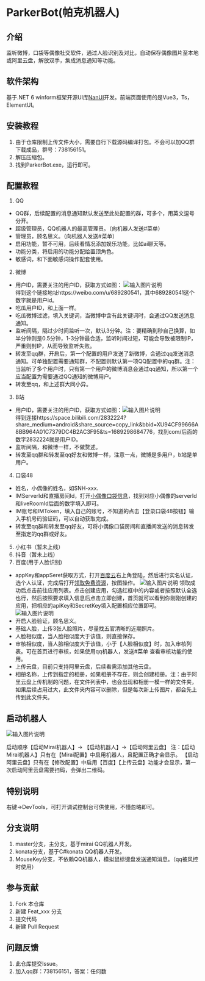 # ParkerBot(帕克机器人)

## 介绍
监听微博，口袋等偶像社交软件，通过人脸识别及对比，自动保存偶像图片至本地或阿里云盘，解放双手，集成消息通知等功能。

## 软件架构
基于.NET 6 winform框架开源UI库[NanUI](https://gitee.com/dotnetchina/NanUI)开发。前端页面使用的是Vue3，Ts，ElementUI。

## 安装教程

1.  由于仓库限制上传文件大小，需要自行下载源码编译打包。不会可以加QQ群下载成品，群号：738156151。
2.  解压压缩包。
3.  找到ParkerBot.exe，运行即可。

## 配置教程

1.  QQ
- QQ群，后续配置的消息通知默认发送至此处配置的群，可多个，用英文逗号分开。
- 超级管理员，QQ机器人的最高管理员。（向机器人发送#菜单）
- 管理员，顾名思义。（向机器人发送#菜单）
- 启用功能，暂不可用，后续看情况添加娱乐功能，比如ai聊天等。
- 功能分类，将启用的功能分配给置顶角色。
- 敏感词，和下面敏感词操作配套使用。
2.  微博
- 用户ID，需要关注的用户ID，获取方式如图：
![输入图片说明](images/image.png)    
    得到这个链接地址https://weibo.com/u/689280541，其中689280541这个数字就是用户id。
- 吃瓜用户ID，和上面一样。
- 吃瓜微博过滤，填入关键词，当微博中含有此关键词时，会通过QQ发送消息通知。
- 监听间隔，隔过少时间监听一次，默认3分钟。注：要精确到秒自己换算，如半分钟则是0.5分钟，1-3分钟最合适，监听时间过短，可能会导致被限制IP，严重则封IP，从而导致监听失败。
- 转发至qq群，开启后，第一个配置的用户发送了新微博，会通过qq发送消息通知。可单独配置需要通知群，不配置则默认第一项QQ配置中的qq群。注：当监听了多个用户时，只有第一个用户的微博消息会通过qq通知，所以第一个应当配置为需要通过QQ通知的微博用户。
- 转发至qq，和上述群大同小异。
3. B站
- 用户ID，需要关注的用户ID，获取方式如图：![输入图片说明](images/Blibiliimage.png)    
得到连接https://space.bilibili.com/2832224?share_medium=android&share_source=copy_link&bbid=XU94CF99666A8BB964A01C7379DC4B2AC3F95&ts=1689298684776，找到com/后面的数字2832224就是用户ID。
- 监听间隔，和微博一样，不做赘述。
- 转发至qq群和转发至qq好友和微博一样，注意一点，微博是多用户，b站是单用户。
4. 口袋48
- 姓名，小偶像的姓名，如SNH-xxx.
- IMServerId和直播房间Id，打开[小偶像口袋信息](https://fastly.jsdelivr.net/gh/duan602728596/qqtools@main/packages/NIMTest/node/roomId.json)，找到对应小偶像的serverId和liveRoomId后面的数字填入即可。
- IM账号和IMToken，填入自己的账号，不知道的点击【登录口袋48按钮】输入手机号码验证码，可以自动获取完成。
- 转发至qq群和转发至qq好友，可将小偶像口袋房间和直播间发送的消息转发至指定的qq群或好友。
5. 小红书（暂未上线）
6. 抖音（暂未上线）
7. 百度(用于人脸识别)
- appKey和appSeret获取方式，打开[百度云](https://cloud.baidu.com/)右上角登陆，然后进行实名认证，选个人认证，完成后打开[领取免费资源](https://console.bce.baidu.com/ai/#/ai/face/overview/resource/getFree)，按图操作。
![输入图片说明](images/bdimage.png)    领取成功后点击前往应用列表。点击创建应用，勾选红框中的内容或者按照默认全选也行，然后按照要求填入信息后点击立即创建，首页就可以看到你刚刚创建的应用，把相应的apiKey和SecretKey填入配置相应位置即可。
![输入图片说明](images/bd1image.png)
- 开启人脸验证，顾名思义。
- 基础人脸，上传3张人脸照片，尽量找五官清晰的近期照片。
- 人脸相似度，当人脸相似度大于该值，则直接保存。
- 审核相似度，当人脸相似度大于该值，小于【人脸相似度】时，加入审核列表。可在首页进行审核，如果使用qq机器人，发送#菜单 查看审核功能的使用。
- 上传云盘，目前只支持阿里云盘，后续看需添加其他云盘。
- 相册名称，上传到指定的相册，如果相册不存在，则会创建相册。注：由于阿里云盘上传机制的问题，在文件列表中，也会出现和相册一模一样的文件夹，如果后续占用过大，此文件夹内容可以删除，但是每次新上传图片，都会先上传到此文件夹。

## 启动机器人

![输入图片说明](images/startimage.png)

启动顺序【启动Mirai机器人】-> 【启动机器人】->【启动阿里云盘】
注：【启动Mirai机器人】只有在【Mirai配置】中启用机器人，且配置正确才会显示。
    【启动阿里云盘】只有在【修改配置】中启用【百度】【上传云盘】功能才会显示，第一次启动阿里云盘需要扫码，会弹出二维码。

## 特别说明
右键->DevTools，可打开调试控制台可供使用，不懂忽略即可。

## 分支说明
1. master分支，主分支，基于mirai QQ机器人开发。
2. konata分支，基于C#konata QQ机器人开发。
3. MouseKey分支，不依赖QQ机器人，模拟鼠标键盘发送通知消息。（qq被风控时使用）

## 参与贡献

1.  Fork 本仓库
2.  新建 Feat_xxx 分支
3.  提交代码
4.  新建 Pull Request


## 问题反馈
1. 此仓库提交Issue。
2. 加入qq群：738156151，答案：任何数
